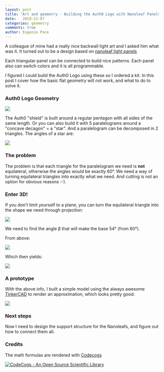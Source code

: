 ```yaml
---
layout: post
title: "Art and geometry - Building the Auth0 Logo with Nanoleaf Panels - Part I"
date:   2019-12-07
categories: geometry
comments: true
author: Eugenio Pace
---
```


A colleague of mine had a really nice backwall light art and I asked him what was it. It turned out to be a design based on [nanoleaf light panels](https://nanoleaf.me/en/consumer-led-lighting/products/smarter-series/nanoleaf-light-panels-smarter-kit/)

Each triangular panel can be connected to build nice patterns. Each panel also can switch colors and it is all programmable.

I figured I could build the Auth0 Logo using these so I ordered a kit. In this post I cover how the basic flat geometry will not work, and what to do to solve it.

### Auth0 Logo Geometry

![](https://cdn.auth0.com/website/press/resources/auth0-glyph.svg)

The Auth0 "shield" is built around a regular pentagon with all sides of the same length. Or you can also build it with 5 paralelograms around a "concave decagon" = a "star". And a paralelogram can be decomposed in 2 triangles. The angles of a star are:

![](https://docs.google.com/drawings/d/e/2PACX-1vS4v9e5v-qmfyaieV43HHAB50vGs5Yo_LAVgFUD8XHQRmoAj2elnwTugP6gKHqLQmXD-VVAEwwF5mEy/pub?w=496&h=289)

### The problem

The problem is that each triangle for the paralelogram we need is **not** equilateral, otherwise the angles would be exactly 60°. We need a way of turning equilateral triangles into exactly what we need. And cutting is not an option for obvious reasons :-).

### Enter 3D!

If you don't limit yourself to a plane, you can turn the equilateral triangle into the shape we need through projection:

![](https://docs.google.com/drawings/d/e/2PACX-1vQAL0ijdNO27_G6YlcRDc61O8CFQbghojzm0zF_WBaqNNWbyU_eSKQQPo4MDKCldiCeC9J86sL2QsrX/pub?w=582&h=300)

We need to find the angle β that will make the base 54° (from 60°). 

From above:

<!-- cos(\beta)=h/L{}' ; \tan(54) = 2h/L; L{}'=L\sqrt{3}/2;  \tan(54) = \sqrt{3}\cos(\beta); \beta = \arccos (\tan(54)/\sqrt{3})) -->

<!-- <a href="https://www.codecogs.com/eqnedit.php?latex=cos(\beta)=h/L{}'&space;;&space;\tan(54)&space;=&space;2h/L;&space;L{}'=L\sqrt{3}/2;&space;\tan(54)&space;=&space;\sqrt{3}\cos(\beta);&space;\beta&space;=&space;\arccos&space;(\tan(54)/\sqrt{3}))" target="_blank"><img src="https://latex.codecogs.com/svg.latex?cos(\beta)=h/L{}'&space;;&space;\tan(54)&space;=&space;2h/L;&space;L{}'=L\sqrt{3}/2;&space;\tan(54)&space;=&space;\sqrt{3}\cos(\beta);&space;\beta&space;=&space;\arccos&space;(\tan(54)/\sqrt{3}))" title="cos(\beta)=h/L{}' ; \tan(54) = 2h/L; L{}'=L\sqrt{3}/2; \tan(54) = \sqrt{3}\cos(\beta); \beta = \arccos (\tan(54)/\sqrt{3}))" /></a> -->

![](https://latex.codecogs.com/svg.latex?cos(\beta)=h/L{}'&space;;&space;\tan(54)&space;=&space;2h/L;&space;L{}'=L\sqrt{3}/2;&space;\tan(54)&space;=&space;\sqrt{3}\cos(\beta);&space;\beta&space;=&space;\arccos&space;(\tan(54)/\sqrt{3}))

Which then yields:

![](https://latex.codecogs.com/svg.latex?\inline&space;\large&space;\beta&space;=&space;37.37)

### A prototype

With the above info, I built a simple model using the always awesome [TinkerCAD](https://www.tinkercad.com/) to render an approximation, which looks pretty good:

![](https://docs.google.com/drawings/d/e/2PACX-1vSIRnoD-ANAZKPoftY3sKk0tGRJMIFA-KQaTATyPhm2q6aQYVTs-isGmTOcNRrl8clYQmcCucoskmdr/pub?w=581&h=170)

### Next steps  

Now I need to design the support structure for the Nanoleafs, and figure out how to connect them all.

### Credits

The math formulas are rendered with [Codecogs](https://www.codecogs.com/latex/eqneditor.php)

<a href="http://www.codecogs.com" target="_blank"><img src="http://www.codecogs.com/images/poweredbycodecogs.png" border="0" title="CodeCogs - An Open Source Scientific Library" alt="CodeCogs - An Open Source Scientific Library"></a>

